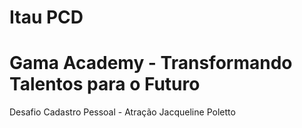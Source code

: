 # Itau PCD
# Gama Academy - Transformando Talentos para o Futuro

Desafio Cadastro Pessoal - Atração
Jacqueline Poletto
